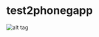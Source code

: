 test2phonegapp
==============
![alt tag](http://mintywhite.com/wp-content/uploads/2012/10/fond-ecran-wallpaper-image-arriere-plan-hd-29-HD.jpg)
